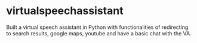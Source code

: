 # virtualspeechassistant
Built a virtual speech assistant in Python with functionalities of redirecting to search results, google maps, youtube and have a basic chat with the VA.
